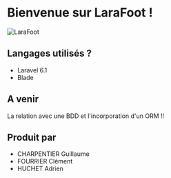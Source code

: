 # Bienvenue sur LaraFoot !

![LaraFoot](https://s3.amazonaws.com/file.imleagues/Images/SchoolPhotos/2011316193431.png)

## Langages utilisés ?

+ Laravel 6.1
+ Blade

## A venir

La relation avec une BDD et l'incorporation d'un ORM !! 

## Produit par

+ CHARPENTIER Guillaume
+ FOURRIER Clément
+ HUCHET Adrien
